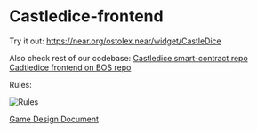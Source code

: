 # Castledice-frontend

Try it out: https://near.org/ostolex.near/widget/CastleDice

Also check rest of our codebase:
[Castledice smart-contract repo](https://github.com/OSTOLEX-Technologies/Castledice-smart-contract)
[Cadtledice frontend on BOS repo](https://github.com/OSTOLEX-Technologies/Castledice-BOS-frontend)


Rules:


![Rules](https://github.com/OSTOLEX-Technologies/Castledice-frontend/assets/63261287/0fdfa4f4-0a9f-4233-89b5-2afc9850b444)


[Game Design Document](https://docs.google.com/document/d/11eUU29k8fY7RZMhJjf4DnZyn3PVrBj_iQnW219KFsPc/edit?usp=sharing)
